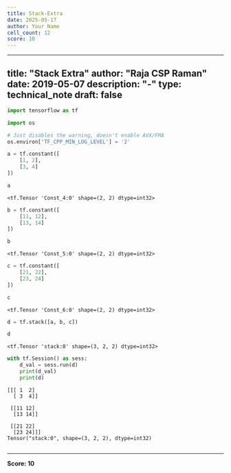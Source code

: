 ```yaml
---
title: Stack-Extra
date: 2025-05-17
author: Your Name
cell_count: 12
score: 10
---
```


---
title: "Stack Extra"
author: "Raja CSP Raman"
date: 2019-05-07
description: "-"
type: technical_note
draft: false
---

```python
import tensorflow as tf

import os

# Just disables the warning, doesn't enable AVX/FMA
os.environ['TF_CPP_MIN_LOG_LEVEL'] = '2'
```


```python
a = tf.constant([
    [1, 2],
    [3, 4]
])
```


```python
a
```




    <tf.Tensor 'Const_4:0' shape=(2, 2) dtype=int32>




```python
b = tf.constant([
    [11, 12],
    [13, 14]
])
```


```python
b
```




    <tf.Tensor 'Const_5:0' shape=(2, 2) dtype=int32>




```python
c = tf.constant([
    [21, 22],
    [23, 24]
])
```


```python
c
```




    <tf.Tensor 'Const_6:0' shape=(2, 2) dtype=int32>




```python
d = tf.stack([a, b, c])
```


```python
d
```




    <tf.Tensor 'stack:0' shape=(3, 2, 2) dtype=int32>




```python
with tf.Session() as sess:
    d_val = sess.run(d)
    print(d_val)
    print(d)
```

    [[[ 1  2]
      [ 3  4]]
    
     [[11 12]
      [13 14]]
    
     [[21 22]
      [23 24]]]
    Tensor("stack:0", shape=(3, 2, 2), dtype=int32)



```python

```


---
**Score: 10**